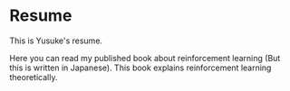# Resume

This is Yusuke's resume.

Here you can read my published book about reinforcement learning (But this is written in Japanese).
This book explains reinforcement learning theoretically.
